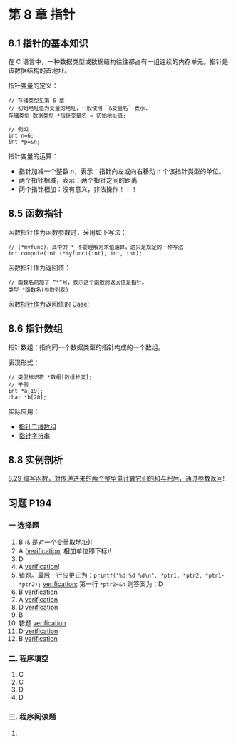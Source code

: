 # 第 8 章 指针

## 8.1 指针的基本知识

在 C 语言中，一种数据类型或数据结构往往都占有一组连续的内存单元。指针是该数据结构的首地址。

指针变量的定义：

```
// 存储类型见第 6 章
// 初始地址值为变量的地址，一般使用 `&变量名` 表示.
存储类型 数据类型 *指针变量名 = 初始地址值;

// 例如：
int n=6;
int *p=&n;
```

指针变量的运算：
- 指针加减一个整数 n，表示：指针向左或向右移动 n 个该指针类型的单位。
- 两个指针相减，表示：两个指针之间的距离
- 两个指针相加：没有意义，非法操作！！！

## 8.5 函数指针

函数指针作为函数参数时，采用如下写法：

```
// (*myfunc)，其中的 * 不要理解为求值运算，这只是规定的一种写法
int compute(int (*myfunc)(int), int, int);
```

函数指针作为返回值：

```
// 函数名前加了 “*”号，表示这个函数的返回值是指针。
类型 *函数名(参数列表)
```

[函数指针作为返回值的 Case](8.22.c)!

## 8.6 指针数组

指针数组：指向同一个数据类型的指针构成的一个数组。

表现形式：

```
// 类型标识符 *数组[数组长度];
// 举例：
int *a[19];
char *b[20]; 
```

实际应用：

- [指针二维数组](verification.1.12.c)
- [指针字符串](8.22.c)

## 8.8 实例剖析

[8.29 编写函数，对传递进来的两个整型量计算它们的和与积后，通过参数返回](8.29.c)!

## 习题 P194

### 一 选择题

1. B (`&` 是对一个变量取地址)!
2. A ([verification](verification.1.2.c), 相加单位即下标)!
3. D
4. A [verification](verification1.4.c)!
5. 错题。最后一行应更正为：`printf("%d %d %d\n", *ptr1, *ptr2, *ptr1-*ptr2);` [verification](verification.1.5,c); 第一行 `*ptr2=&n` 则答案为：D
6. B [verification](verification.1.6.c)
7. A [verification](verification.1.7.c)
8. D [verification](verification.1.8.c)
9. B 
10. 错题 [verification](verification.1.10.c)
11. D [verification](verification.1.11.c)
12. B [verification](verification.1.12.c)

### 二. 程序填空
1. C
2. C
3. D
4. D

### 三. 程序阅读题
1. 